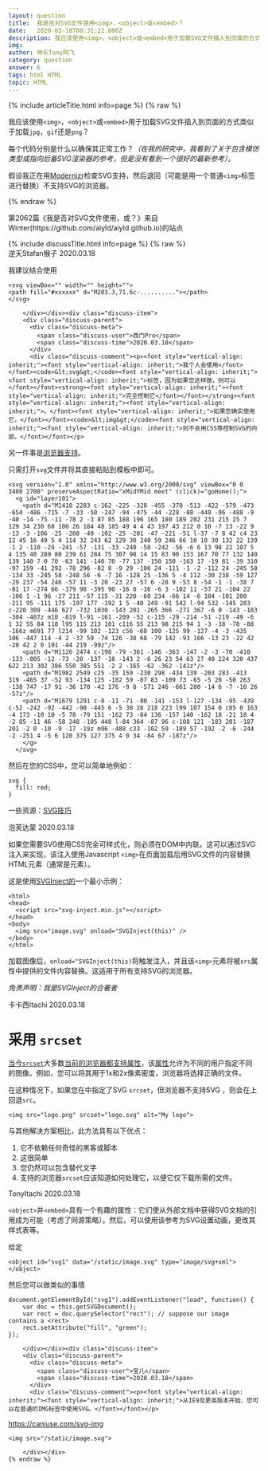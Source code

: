```yaml
---
layout: question
title:  我是否对SVG文件使用<img>，<object>或<embed>？
date:   2020-03-18T08:31:22.000Z
description: 我应该使用<img>，<object>或<embed>用于加载SVG文件插入到页面的方式类似于加载jpg，gif还是png？每个代码分别是什么以确保其...
img: 
author: 神乐Tony阿飞
category: question
answer: 6
tags: html HTML
topic: HTML
---
```

<div class="article-root">
  <div class="article">
    {% include articleTitle.html info=page %}
    {% raw %}
    <div class="article-content"><p><font style="vertical-align: inherit;"><font style="vertical-align: inherit;">我应该使用</font></font><code>&lt;img&gt;</code><font style="vertical-align: inherit;"><font style="vertical-align: inherit;">，</font></font><code>&lt;object&gt;</code><font style="vertical-align: inherit;"><font style="vertical-align: inherit;">或</font></font><code>&lt;embed&gt;</code><font style="vertical-align: inherit;"><font style="vertical-align: inherit;">用于加载SVG文件插入到页面的方式类似于加载</font></font><code>jpg</code><font style="vertical-align: inherit;"><font style="vertical-align: inherit;">，</font></font><code>gif</code><font style="vertical-align: inherit;"><font style="vertical-align: inherit;">还是</font></font><code>png</code><font style="vertical-align: inherit;"><font style="vertical-align: inherit;">？</font></font></p>

<p><font style="vertical-align: inherit;"><font style="vertical-align: inherit;">每个代码分别是什么以确保其正常工作？</font></font><em><font style="vertical-align: inherit;"><font style="vertical-align: inherit;">（在我的研究中，我看到了关于包含模仿类型或指向后备SVG渲染器的参考，但是没有看到一个很好的最新参考）。</font></font></em></p>

<p><font style="vertical-align: inherit;"><font style="vertical-align: inherit;">假设我正在用</font></font><a href="http://www.modernizr.com/"><font style="vertical-align: inherit;"><font style="vertical-align: inherit;">Modernizr</font></font></a><font style="vertical-align: inherit;"><font style="vertical-align: inherit;">检查SVG支持，</font><font style="vertical-align: inherit;">然后退回（可能是用一个普通</font></font><code>&lt;img&gt;</code><font style="vertical-align: inherit;"><font style="vertical-align: inherit;">标签进行</font><font style="vertical-align: inherit;">替换</font><font style="vertical-align: inherit;">）不支持SVG的浏览器。</font></font></p></div>
    {% endraw %}
  </div>
  <p class="winter_mark">第2062篇《我是否对SVG文件使用<img>，<object>或<embed>？》来自Winter(https://github.com/aiyld/aiyld.github.io)的站点</p>
  <div class="discuss-wrapper">
    {% include discussTitle.html info=page %}
    {% raw %}
    <div class="discuss-item">
        <div class="discuss-parent">
          <div class="discuss-meta">
            <span class="discuss-user">逆天Stafan猴子</span>
            <span class="discuss-time">2020.03.18</span>
          </div>
          <div class="discuss-comment"><p><font style="vertical-align: inherit;"><font style="vertical-align: inherit;">我建议结合使用</font></font></p>

<pre><code>&lt;svg viewBox="" width="" height=""&gt;<font></font>
&lt;path fill="#xxxxxx" d="M203.3,71.6c-.........."&gt;&lt;/path&gt;<font></font>
&lt;/svg&gt;<font></font>
</code></pre></div>
        </div></div><div class="discuss-item">
        <div class="discuss-parent">
          <div class="discuss-meta">
            <span class="discuss-user">西门Pro</span>
            <span class="discuss-time">2020.03.18</span>
          </div>
          <div class="discuss-comment"><p><font style="vertical-align: inherit;"><font style="vertical-align: inherit;">我个人会使用</font></font><code>&lt;svg&gt;</code><font style="vertical-align: inherit;"><font style="vertical-align: inherit;">标签，因为如果您这样做，则可以</font></font><strong><font style="vertical-align: inherit;"><font style="vertical-align: inherit;">完全控制它</font></font></strong><font style="vertical-align: inherit;"><font style="vertical-align: inherit;">。</font><font style="vertical-align: inherit;">如果您确实使用它，</font></font><code>&lt;img&gt;</code><font style="vertical-align: inherit;"><font style="vertical-align: inherit;">则不会用CSS等控制SVG的内部。</font></font></p>

<p><font style="vertical-align: inherit;"><font style="vertical-align: inherit;">另一件事是</font></font><a href="https://caniuse.com/#feat=svg-html5" rel="nofollow noreferrer"><font style="vertical-align: inherit;"><font style="vertical-align: inherit;">浏览器支持</font></font></a><font style="vertical-align: inherit;"><font style="vertical-align: inherit;">。</font></font></p>

<p><font style="vertical-align: inherit;"><font style="vertical-align: inherit;">只需打开</font></font><code>svg</code><font style="vertical-align: inherit;"><font style="vertical-align: inherit;">文件并将其直接粘贴到模板中即可。</font></font></p>

<pre><code>&lt;svg version="1.0" xmlns="http://www.w3.org/2000/svg" viewBox="0 0 3400 2700" preserveAspectRatio="xMidYMid meet" (click)="goHome();"&gt;<font></font>
  &lt;g id="layer101"&gt;<font></font>
    &lt;path d="M1410 2283 c-162 -225 -328 -455 -370 -513 -422 -579 -473 -654 -486 -715 -7 -33 -50 -247 -94 -475 -44 -228 -88 -448 -96 -488 -9 -40 -14 -75 -11 -78 2 -3 87 85 188 196 165 180 189 202 231 215 25 7 129 34 230 60 100 26 184 48 185 49 4 4 43 197 43 212 0 10 -7 13 -22 9 -13 -3 -106 -25 -208 -49 -102 -25 -201 -47 -221 -51 l-37 -7 8 42 c4 23 12 45 16 49 5 4 114 32 243 62 129 30 240 59 246 66 10 10 30 132 22 139 -1 2 -110 -24 -241 -57 -131 -33 -240 -58 -242 -56 -6 6 13 98 22 107 5 4 135 40 289 80 239 61 284 75 307 98 14 15 83 90 153 167 70 77 132 140 139 140 7 0 70 -63 141 -140 70 -77 137 -150 150 -163 17 -19 81 -39 310 -97 159 -41 292 -78 296 -82 8 -9 29 -106 24 -111 -1 -2 -112 24 -245 58 -134 33 -245 58 -248 56 -6 -7 16 -128 25 -136 5 -4 112 -30 238 -59 127 -29 237 -54 246 -57 11 -3 20 -23 27 -57 6 -28 9 -53 8 -54 -1 -1 -38 7 -81 17 -274 66 -379 90 -395 90 -16 0 -16 -6 3 -102 11 -57 21 -104 22 -106 1 -1 96 -27 211 -57 115 -31 220 -60 234 -66 14 -6 104 -101 200 -211 95 -111 175 -197 177 -192 1 5 -40 249 -91 542 l-94 532 -145 203 c-220 309 -446 627 -732 1030 -143 201 -265 366 -271 367 -6 0 -143 -183 -304 -407z m10 -819 l-91 -161 -209 -52 c-115 -29 -214 -51 -219 -49 -6 1 32 55 84 118 l95 115 213 101 c116 55 213 98 215 94 1 -3 -38 -78 -88 -166z m691 77 l214 -99 102 -123 c56 -68 100 -125 99 -127 -4 -3 -435 106 -447 114 -4 2 -37 59 -74 126 -38 68 -79 142 -93 166 -13 23 -22 42 -20 42 2 0 101 -44 219 -99z"/&gt;<font></font>
    &lt;path d="M1126 2474 c-198 -79 -361 -146 -363 -147 -2 -3 -70 -410 -133 -805 -12 -73 -20 -137 -18 -143 2 -6 26 23 54 63 27 40 224 320 437 622 213 302 386 550 385 551 -2 2 -165 -62 -362 -141z"/&gt;<font></font>
    &lt;path d="M1982 2549 c25 -35 159 -230 298 -434 139 -203 283 -413 319 -465 37 -52 93 -134 125 -182 59 -87 83 -109 73 -65 -5 20 -50 263 -138 747 -17 91 -36 170 -42 176 -9 8 -571 246 -661 280 -14 6 -7 -10 26 -57z"/&gt;<font></font>
    &lt;path d="M1679 1291 c-8 -11 -71 -80 -141 -153 l-127 -134 -95 -439 c-52 -242 -92 -442 -90 -445 6 -5 38 28 218 223 l99 107 154 0 c85 0 163 -4 173 -10 10 -5 78 -79 151 -162 73 -84 136 -157 140 -162 18 -21 18 4 -2 85 -11 46 -58 248 -105 448 l-84 364 -87 96 c-108 121 -183 201 -187 201 -2 0 -10 -9 -17 -19z m96 -488 c33 -102 59 -189 57 -192 -2 -6 -244 -2 -251 4 -5 6 120 375 127 375 4 0 34 -84 67 -187z"/&gt;<font></font>
    &lt;/g&gt;<font></font>
  &lt;/svg&gt;<font></font>
</code></pre>

<p><font style="vertical-align: inherit;"><font style="vertical-align: inherit;">然后在您的CSS中，您可以简单地例如：</font></font></p>

<pre><code>svg {<font></font>
  fill: red;<font></font>
}<font></font>
</code></pre>

<p><font style="vertical-align: inherit;"><font style="vertical-align: inherit;">一些资源：</font></font><a href="https://css-tricks.com/using-svg/" rel="nofollow noreferrer"><font style="vertical-align: inherit;"><font style="vertical-align: inherit;">SVG技巧</font></font></a></p></div>
        </div></div><div class="discuss-item">
        <div class="discuss-parent">
          <div class="discuss-meta">
            <span class="discuss-user">泡芙达蒙</span>
            <span class="discuss-time">2020.03.18</span>
          </div>
          <div class="discuss-comment"><p><font style="vertical-align: inherit;"><font style="vertical-align: inherit;">如果您需要SVG使用CSS完全可样式化，则必须在DOM中内联。</font><font style="vertical-align: inherit;">这可以通过SVG注入来实现，该注入使用Javascript </font></font><code>&lt;img&gt;</code><font style="vertical-align: inherit;"><font style="vertical-align: inherit;">在页面加载后用SVG文件的内容</font><font style="vertical-align: inherit;">替换HTML元素（通常是</font><font style="vertical-align: inherit;">元素）。</font></font></p>

<p><font style="vertical-align: inherit;"><font style="vertical-align: inherit;">这是使用</font></font><a href="https://github.com/iconfu/svg-inject" rel="noreferrer"><font style="vertical-align: inherit;"><font style="vertical-align: inherit;">SVGInject的</font></font></a><font style="vertical-align: inherit;"><font style="vertical-align: inherit;">一个最小示例</font><font style="vertical-align: inherit;">：</font></font></p>

<pre><code>&lt;html&gt;<font></font>
&lt;head&gt;<font></font>
  &lt;script src="svg-inject.min.js"&gt;&lt;/script&gt;<font></font>
&lt;/head&gt;<font></font>
&lt;body&gt;<font></font>
  &lt;img src="image.svg" onload="SVGInject(this)" /&gt;<font></font>
&lt;/body&gt;<font></font>
&lt;/html&gt;<font></font>
</code></pre>

<p><font style="vertical-align: inherit;"><font style="vertical-align: inherit;">加载图像后，</font></font><code>onload="SVGInject(this)</code><font style="vertical-align: inherit;"><font style="vertical-align: inherit;">将触发注入，并且该</font></font><code>&lt;img&gt;</code><font style="vertical-align: inherit;"><font style="vertical-align: inherit;">元素将被</font></font><code>src</code><font style="vertical-align: inherit;"><font style="vertical-align: inherit;">属性中</font><font style="vertical-align: inherit;">提供的文件内容替换</font><font style="vertical-align: inherit;">。</font><font style="vertical-align: inherit;">这适用于所有支持SVG的浏览器。</font></font></p>

<p><em><font style="vertical-align: inherit;"><font style="vertical-align: inherit;">免责声明：我是SVGInject的合著者</font></font></em></p></div>
        </div></div><div class="discuss-item">
        <div class="discuss-parent">
          <div class="discuss-meta">
            <span class="discuss-user">卡卡西Itachi</span>
            <span class="discuss-time">2020.03.18</span>
          </div>
          <div class="discuss-comment"><h1><font style="vertical-align: inherit;"><font style="vertical-align: inherit;">采用 </font></font><code>srcset</code></h1>

<p><font style="vertical-align: inherit;"></font><a href="https://caniuse.com/#search=srcset" rel="noreferrer"><font style="vertical-align: inherit;"><font style="vertical-align: inherit;">当今</font></font><code>srcset</code><font style="vertical-align: inherit;"></font></a><font style="vertical-align: inherit;"><font style="vertical-align: inherit;">大多数</font><a href="https://caniuse.com/#search=srcset" rel="noreferrer"><font style="vertical-align: inherit;">当前的浏览器都支持</font></a><a href="https://caniuse.com/#search=srcset" rel="noreferrer"><font style="vertical-align: inherit;">属性</font></a><font style="vertical-align: inherit;">，该</font><a href="https://caniuse.com/#search=srcset" rel="noreferrer"><font style="vertical-align: inherit;">属性</font></a><font style="vertical-align: inherit;">允许为不同的用户指定不同的图像。</font><font style="vertical-align: inherit;">例如，您可以将其用于1x和2x像素密度，浏览器将选择正确的文件。</font></font></p>

<p><font style="vertical-align: inherit;"><font style="vertical-align: inherit;">在这种情况下，如果您在中指定了SVG </font></font><code>srcset</code><font style="vertical-align: inherit;"><font style="vertical-align: inherit;">，但浏览器不支持</font><font style="vertical-align: inherit;">SVG </font><font style="vertical-align: inherit;">，则会在上回退</font></font><code>src</code><font style="vertical-align: inherit;"><font style="vertical-align: inherit;">。</font></font></p>

<pre><code>&lt;img src="logo.png" srcset="logo.svg" alt="My logo"&gt;
</code></pre>

<p><font style="vertical-align: inherit;"><font style="vertical-align: inherit;">与其他解决方案相比，此方法具有以下优点：</font></font></p>

<ol>
<li><font style="vertical-align: inherit;"><font style="vertical-align: inherit;">它不依赖任何奇怪的黑客或脚本</font></font></li>
<li><font style="vertical-align: inherit;"><font style="vertical-align: inherit;">这很简单</font></font></li>
<li><font style="vertical-align: inherit;"><font style="vertical-align: inherit;">您仍然可以包含替代文字</font></font></li>
<li><font style="vertical-align: inherit;"><font style="vertical-align: inherit;">支持的浏览器</font></font><code>srcset</code><font style="vertical-align: inherit;"><font style="vertical-align: inherit;">应该知道如何处理它，以便它仅下载所需的文件。</font></font></li>
</ol></div>
        </div></div><div class="discuss-item">
        <div class="discuss-parent">
          <div class="discuss-meta">
            <span class="discuss-user">TonyItachi</span>
            <span class="discuss-time">2020.03.18</span>
          </div>
          <div class="discuss-comment"><p><code>&lt;object&gt;</code><font style="vertical-align: inherit;"><font style="vertical-align: inherit;">并</font></font><code>&lt;embed&gt;</code><font style="vertical-align: inherit;"><font style="vertical-align: inherit;">具有一个有趣的属性：它们使从外部文档中获得SVG文档的引用成为可能（考虑了同源策略）。</font><font style="vertical-align: inherit;">然后，可以使用该参考为SVG设置动画，更改其样式表等。</font></font></p>

<p><font style="vertical-align: inherit;"><font style="vertical-align: inherit;">给定</font></font></p>

<pre><code>&lt;object id="svg1" data="/static/image.svg" type="image/svg+xml"&gt;&lt;/object&gt;
</code></pre>

<p><font style="vertical-align: inherit;"><font style="vertical-align: inherit;">然后您可以做类似的事情</font></font></p>

<pre><code>document.getElementById("svg1").addEventListener("load", function() {<font></font>
    var doc = this.getSVGDocument();<font></font>
    var rect = doc.querySelector("rect"); // suppose our image contains a &lt;rect&gt;<font></font>
    rect.setAttribute("fill", "green");<font></font>
});<font></font>
</code></pre></div>
        </div></div><div class="discuss-item">
        <div class="discuss-parent">
          <div class="discuss-meta">
            <span class="discuss-user">宝儿</span>
            <span class="discuss-time">2020.03.18</span>
          </div>
          <div class="discuss-comment"><p><font style="vertical-align: inherit;"><font style="vertical-align: inherit;">从IE9及更高版本开始，您可以在普通的IMG标签中使用SVG。</font></font></p>

<p><a href="https://caniuse.com/svg-img" rel="noreferrer"><font style="vertical-align: inherit;"><font style="vertical-align: inherit;">https://caniuse.com/svg-img</font></font></a></p>

<pre><code>&lt;img src="/static/image.svg"&gt;
</code></pre></div>
        </div></div>
    {% endraw %}
  </div>
<div>
